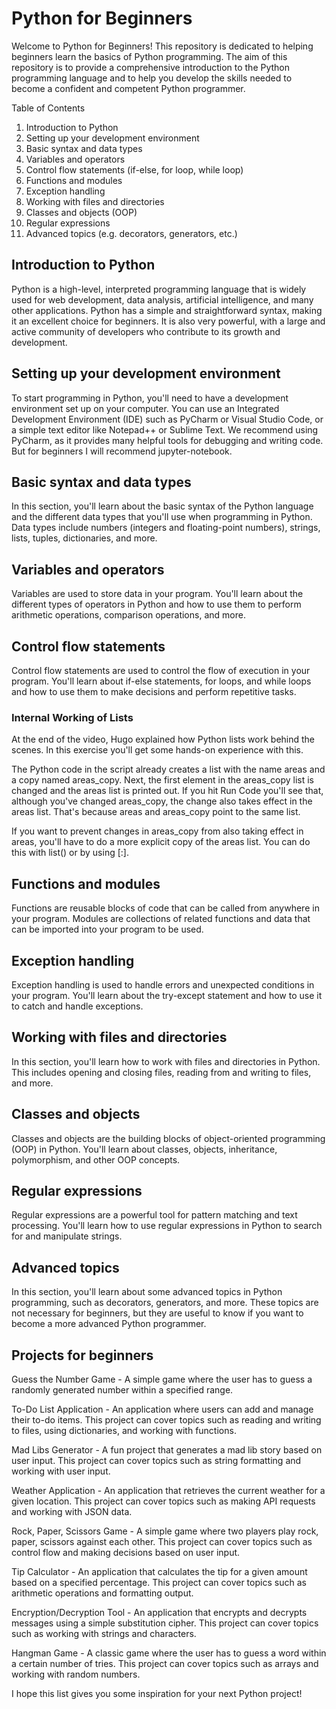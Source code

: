 # Python for Beginners
Welcome to Python for Beginners! This repository is dedicated to helping beginners learn the basics of Python programming. The aim of this repository is to provide a comprehensive introduction to the Python programming language and to help you develop the skills needed to become a confident and competent Python programmer.





 
 










Table of Contents
 1. Introduction to Python
 2. Setting up your development environment
 3. Basic syntax and data types
 4. Variables and operators
 5. Control flow statements (if-else, for loop, while loop)
 6. Functions and modules
 7. Exception handling
 8. Working with files and directories
 9. Classes and objects (OOP)
 10. Regular expressions
 11. Advanced topics (e.g. decorators, generators, etc.)
 ## Introduction to Python
Python is a high-level, interpreted programming language that is widely used for web development, data analysis, artificial intelligence, and many other applications. Python has a simple and straightforward syntax, making it an excellent choice for beginners. It is also very powerful, with a large and active community of developers who contribute to its growth and development.

 ## Setting up your development environment
To start programming in Python, you'll need to have a development environment set up on your computer. You can use an Integrated Development Environment (IDE) such as PyCharm or Visual Studio Code, or a simple text editor like Notepad++ or Sublime Text. We recommend using PyCharm, as it provides many helpful tools for debugging and writing code. But for beginners I will recommend jupyter-notebook.

## Basic syntax and data types
In this section, you'll learn about the basic syntax of the Python language and the different data types that you'll use when programming in Python. Data types include numbers (integers and floating-point numbers), strings, lists, tuples, dictionaries, and more.

## Variables and operators
Variables are used to store data in your program. You'll learn about the different types of operators in Python and how to use them to perform arithmetic operations, comparison operations, and more.

## Control flow statements
Control flow statements are used to control the flow of execution in your program. You'll learn about if-else statements, for loops, and while loops and how to use them to make decisions and perform repetitive tasks.
  ### Internal Working of Lists 
  At the end of the video, Hugo explained how Python lists work behind the scenes. In this exercise you'll get some hands-on experience with this.
<p>
The Python code in the script already creates a list with the name areas and a copy named areas_copy. Next, the first element in the areas_copy list is changed and the areas list is printed out. If you hit Run Code you'll see that, although you've changed areas_copy, the change also takes effect in the areas list. That's because areas and areas_copy point to the same list.
</p>
If you want to prevent changes in areas_copy from also taking effect in areas, you'll have to do a more explicit copy of the areas list. You can do this with list() or by using [:].


## Functions and modules
Functions are reusable blocks of code that can be called from anywhere in your program. Modules are collections of related functions and data that can be imported into your program to be used.

## Exception handling
Exception handling is used to handle errors and unexpected conditions in your program. You'll learn about the try-except statement and how to use it to catch and handle exceptions.

## Working with files and directories
In this section, you'll learn how to work with files and directories in Python. This includes opening and closing files, reading from and writing to files, and more.

## Classes and objects
Classes and objects are the building blocks of object-oriented programming (OOP) in Python. You'll learn about classes, objects, inheritance, polymorphism, and other OOP concepts.

## Regular expressions
Regular expressions are a powerful tool for pattern matching and text processing. You'll learn how to use regular expressions in Python to search for and manipulate strings.

## Advanced topics
In this section, you'll learn about some advanced topics in Python programming, such as decorators, generators, and more. These topics are not necessary for beginners, but they are useful to know if you want to become a more advanced Python programmer.

## Projects for beginners
Guess the Number Game - A simple game where the user has to guess a randomly generated number within a specified range.

To-Do List Application - An application where users can add and manage their to-do items. This project can cover topics such as reading and writing to files, using dictionaries, and working with functions.

Mad Libs Generator - A fun project that generates a mad lib story based on user input. This project can cover topics such as string formatting and working with user input.

Weather Application - An application that retrieves the current weather for a given location. This project can cover topics such as making API requests and working with JSON data.

Rock, Paper, Scissors Game - A simple game where two players play rock, paper, scissors against each other. This project can cover topics such as control flow and making decisions based on user input.

Tip Calculator - An application that calculates the tip for a given amount based on a specified percentage. This project can cover topics such as arithmetic operations and formatting output.

Encryption/Decryption Tool - An application that encrypts and decrypts messages using a simple substitution cipher. This project can cover topics such as working with strings and characters.

Hangman Game - A classic game where the user has to guess a word within a certain number of tries. This project can cover topics such as arrays and working with random numbers.

I hope this list gives you some inspiration for your next Python project!







